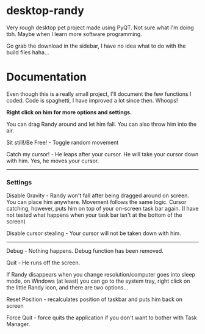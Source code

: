 # desktop-randy
Very rough desktop pet project made using PyQT. Not sure what I'm doing tbh. Maybe when I learn more software programming.

Go grab the download in the sidebar, I have no idea what to do with the build files haha...

# Documentation
Even though this is a really small project, I'll document the few functions I coded. Code is spaghetti, I have improved a lot since then. Whoops!

<b>Right click on him for more options and settings.</b>

You can drag Randy around and let him fall. You can also throw him into the air.

Sit still!/Be Free! - Toggle random movement

Catch my cursor! - He leaps after your cursor. He will take your cursor down with him. Yes, he moves your cursor.

---
### Settings
Disable Gravity - Randy won't fall after being dragged around on screen. You can place him anywhere. Movement follows the same logic. Cursor catching, however, puts him on top of your on-screen task bar again. (I have not tested what happens when your task bar isn't at the bottom of the screen)

Disable cursor stealing - Your cursor will not be taken down with him.

---
Debug - Nothing happens. Debug function has been removed.

Quit - He runs off the screen.

If Randy disappears when you change resolution/computer goes into sleep mode, on Windows (at least) you can go to the system tray, right click on the little Randy icon, and there are two options...

Reset Position - recalculates position of taskbar and puts him back on screen

Force Quit - force quits the application if you don't want to bother with Task Manager.
